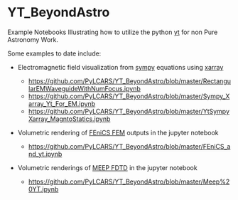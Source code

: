 # YT_BeyondAstro
Example Notebooks Illustrating how to utilize the python [yt](https://yt-project.org/) for non Pure Astronomy Work. 

Some examples to date include:
* Electromagnetic field visualization from [sympy](http://www.sympy.org/en/index.html) equations using [xarray](http://xarray.pydata.org/en/stable/index.html)
  * https://github.com/PyLCARS/YT_BeyondAstro/blob/master/RectangularEMWaveguideWithNumFocus.ipynb
  * https://github.com/PyLCARS/YT_BeyondAstro/blob/master/Sympy_Xarray_Yt_For_EM.ipynb
  * https://github.com/PyLCARS/YT_BeyondAstro/blob/master/YtSympyXarray_MagntoStatics.ipynb
 
* Volumetric rendering of [FEniCS FEM](https://fenicsproject.org/) outputs in the jupyter notebook
  * https://github.com/PyLCARS/YT_BeyondAstro/blob/master/FEniCS_and_yt.ipynb
 
* Volumetric renderings of [MEEP FDTD](https://meep.readthedocs.io/en/latest/) in the jupyter notebook 
  * https://github.com/PyLCARS/YT_BeyondAstro/blob/master/Meep%20YT.ipynb
